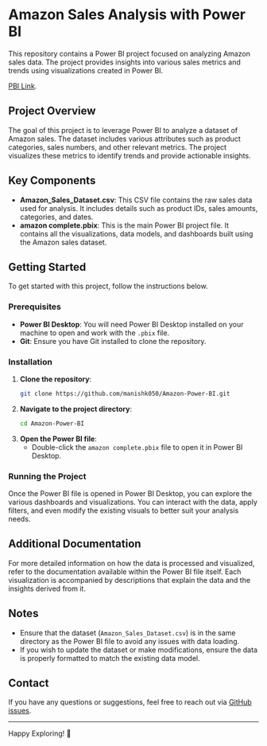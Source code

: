 
# Amazon Sales Analysis with Power BI

This repository contains a Power BI project focused on analyzing Amazon sales data. The project provides insights into various sales metrics and trends using visualizations created in Power BI.

[PBI Link](https://app.powerbi.com/groups/me/reports/ad41e2a4-5e67-49c3-87ec-f2d5533e579e/552da9be3c48949931ca?experience=power-bi).
## Project Overview

The goal of this project is to leverage Power BI to analyze a dataset of Amazon sales. The dataset includes various attributes such as product categories, sales numbers, and other relevant metrics. The project visualizes these metrics to identify trends and provide actionable insights.

## Key Components

- **Amazon_Sales_Dataset.csv**: This CSV file contains the raw sales data used for analysis. It includes details such as product IDs, sales amounts, categories, and dates.
- **amazon complete.pbix**: This is the main Power BI project file. It contains all the visualizations, data models, and dashboards built using the Amazon sales dataset.

## Getting Started

To get started with this project, follow the instructions below.

### Prerequisites

- **Power BI Desktop**: You will need Power BI Desktop installed on your machine to open and work with the `.pbix` file.
- **Git**: Ensure you have Git installed to clone the repository.

### Installation

1. **Clone the repository**:
    ```bash
    git clone https://github.com/manishk050/Amazon-Power-BI.git
    ```
2. **Navigate to the project directory**:
    ```bash
    cd Amazon-Power-BI
    ```
3. **Open the Power BI file**:
    - Double-click the `amazon complete.pbix` file to open it in Power BI Desktop.

### Running the Project

Once the Power BI file is opened in Power BI Desktop, you can explore the various dashboards and visualizations. You can interact with the data, apply filters, and even modify the existing visuals to better suit your analysis needs.

## Additional Documentation

For more detailed information on how the data is processed and visualized, refer to the documentation available within the Power BI file itself. Each visualization is accompanied by descriptions that explain the data and the insights derived from it.

## Notes

- Ensure that the dataset (`Amazon_Sales_Dataset.csv`) is in the same directory as the Power BI file to avoid any issues with data loading.
- If you wish to update the dataset or make modifications, ensure the data is properly formatted to match the existing data model.

## Contact

If you have any questions or suggestions, feel free to reach out via [GitHub issues](https://github.com/manishk050/Amazon-Power-BI/issues).

---

Happy Exploring! 🎉
